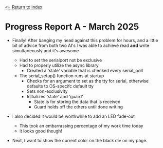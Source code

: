 [<= Return to index](./index.md)

# Progress Report A \- March 2025

* Finally! After banging my head against this problem for hours, and a little bit of advice from both two AI's I was able to achieve read **and** write simultaneously and it's awesome.
  * Had to set the serialport not be exclusive
  * Had to properly utilize the async library
    * Created a 'state' variable that is checked every serial_poll
  * The serial_setup() function runs at startup
    * Checks for an argument to set as the tty for serial, otherwise defaults to OS-specifc default tty
    * Sets non-exclusivity
    * Initializes 'state' and 'guard'
      * State is for storing the data that is received
      * Guard holds off the others until done writing

* I also decided it would be worthwhile to add an LED fade-out
  * This took an embarrassing percentage of my work time today
  * It looks good though!

* Next, I want to show the current color on the black div on my page.

